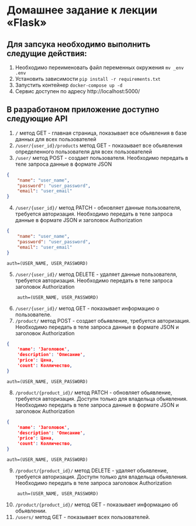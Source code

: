 # Домашнее задание к лекции «Flask»

## Для запсука необходимо выполнить следущие действия:
 
1. Необходимо переименовать файл переменных окружения
`mv _env .env`
2. Установить зависимости
`pip install -r requirements.txt`
3. Запустить контейнер
`docker-compose up -d`
4. Сервис доступен по адресу http://localhost:5000/

## В разработаном приложение доступно следующие API

1. `/` метод GET - главная страница, показывает все обьявления в базе данных для всех пользователей
2. `/user/{user_id}/products` метод GET - показывает все обьявления определенного пользователя для всех пользователей
3. `/user/` метод POST - создает пользователя.
Необходимо передать в теле запроса данные в формате JSON

```json
{
    "name": "user_name",
    "password": "user_password",  
    "email": "user_email"
}
```
4. `/user/{user_id}/` метод PATCH - обновляет данные пользователя, требуется авторизация.
Необходимо передать в теле запроса данные в формате JSON и заголовок Authorization
```json
{
    "name": "user_name",
    "password": "user_password",  
    "email": "user_email"
}
```
    auth=(USER_NAME, USER_PASSWORD)
5. `/user/{user_id}/` метод DELETE - удаляет данные пользователя, требуется авторизация.
Необходимо передать в теле запроса заголовок Authorization
```
    auth=(USER_NAME, USER_PASSWORD)
```
6. `/user/{user_id}/` метод GET - показывает информацию о пользователе.
7. `/product/` метод POST - создает обьявление, требуется авторизация.
Необходимо передать в теле запроса данные в формате JSON и заголовок Authorization
```json
{
    'name': 'Заголовок',
    'description': 'Описание',
    'price': Цена,
    'count': Колличество,
}
```
    auth=(USER_NAME, USER_PASSWORD)


8. `/product/{product_id}/` метод PATCH - обновляет обьявление, требуется авторизация. Доступн только для владельца обьявления.
Необходимо передать в теле запроса данные в формате JSON и заголовок Authorization
```json
{
    'name': 'Заголовок',
    'description': 'Описание',
    'price': Цена,
    'count': Колличество,
}
```
    auth=(USER_NAME, USER_PASSWORD)

9. `/product/{product_id}/` метод DELETE - удаляет обьявление, требуется авторизация. Доступн только для владельца обьявления.
Необходимо передать в теле запроса заголовок Authorization
```
    auth=(USER_NAME, USER_PASSWORD)
```
10. `/product/{product_id}/` метод GET - показывает информацию об обьявлении.
11. `/users/` метод GET - показывает всех пользователей.